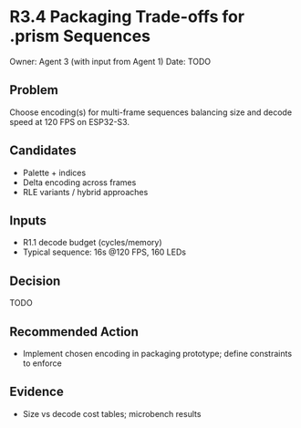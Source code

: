 # R3.4 Packaging Trade-offs for .prism Sequences

Owner: Agent 3 (with input from Agent 1)
Date: TODO

## Problem
Choose encoding(s) for multi-frame sequences balancing size and decode speed at 120 FPS on ESP32-S3.

## Candidates
- Palette + indices
- Delta encoding across frames
- RLE variants / hybrid approaches

## Inputs
- R1.1 decode budget (cycles/memory)
- Typical sequence: 16s @120 FPS, 160 LEDs

## Decision
TODO

## Recommended Action
- Implement chosen encoding in packaging prototype; define constraints to enforce

## Evidence
- Size vs decode cost tables; microbench results

